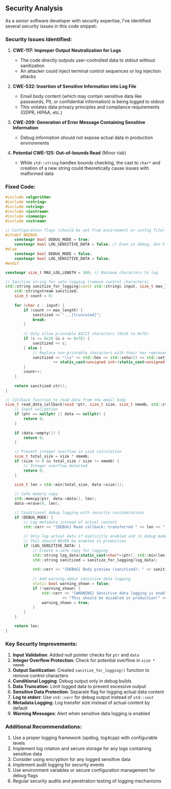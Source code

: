 ## Security Analysis

As a senior software developer with security expertise, I've identified several security issues in this code snippet:

### Security Issues Identified:

1. **CWE-117: Improper Output Neutralization for Logs**
   - The code directly outputs user-controlled data to stdout without sanitization
   - An attacker could inject terminal control sequences or log injection attacks

2. **CWE-532: Insertion of Sensitive Information into Log File**
   - Email body content (which may contain sensitive data like passwords, PII, or confidential information) is being logged to stdout
   - This violates data privacy principles and compliance requirements (GDPR, HIPAA, etc.)

3. **CWE-209: Generation of Error Message Containing Sensitive Information**
   - Debug information should not expose actual data in production environments

4. **Potential CWE-125: Out-of-bounds Read** (Minor risk)
   - While `std::string` handles bounds checking, the cast to `char*` and creation of a new string could theoretically cause issues with malformed data

### Fixed Code:

```cpp
#include <algorithm>
#include <cstring>
#include <string>
#include <iostream>
#include <iomanip>
#include <sstream>

// Configuration flags (should be set from environment or config file)
#ifndef NDEBUG
    constexpr bool DEBUG_MODE = true;
    constexpr bool LOG_SENSITIVE_DATA = false; // Even in debug, don't log sensitive data by default
#else
    constexpr bool DEBUG_MODE = false;
    constexpr bool LOG_SENSITIVE_DATA = false;
#endif

constexpr size_t MAX_LOG_LENGTH = 100; // Maximum characters to log

// Sanitize string for safe logging (remove control characters)
std::string sanitize_for_logging(const std::string& input, size_t max_length = MAX_LOG_LENGTH) {
    std::stringstream sanitized;
    size_t count = 0;
    
    for (char c : input) {
        if (count >= max_length) {
            sanitized << "...[truncated]";
            break;
        }
        
        // Only allow printable ASCII characters (0x20 to 0x7E)
        if (c >= 0x20 && c <= 0x7E) {
            sanitized << c;
        } else {
            // Replace non-printable characters with their hex representation
            sanitized << "\\x" << std::hex << std::setw(2) << std::setfill('0') 
                     << static_cast<unsigned int>(static_cast<unsigned char>(c));
        }
        count++;
    }
    
    return sanitized.str();
}

// Callback function to read data from the email body
size_t read_data_callback(void *ptr, size_t size, size_t nmemb, std::string *data) {
    // Input validation
    if (ptr == nullptr || data == nullptr) {
        return 0;
    }
    
    if (data->empty()) {
        return 0;
    }

    // Prevent integer overflow in size calculation
    size_t total_size = size * nmemb;
    if (size != 0 && total_size / size != nmemb) {
        // Integer overflow detected
        return 0;
    }

    size_t len = std::min(total_size, data->size());
    
    // Safe memory copy
    std::memcpy(ptr, data->data(), len);
    data->erase(0, len);

    // Conditional debug logging with security considerations
    if (DEBUG_MODE) {
        // Log metadata instead of actual content
        std::cerr << "[DEBUG] Read callback: transferred " << len << " bytes" << std::endl;
        
        // Only log actual data if explicitly enabled and in debug mode
        // This should NEVER be enabled in production
        if (LOG_SENSITIVE_DATA) {
            // Create a safe copy for logging
            std::string log_data(static_cast<char*>(ptr), std::min(len, MAX_LOG_LENGTH));
            std::string sanitized = sanitize_for_logging(log_data);
            
            std::cerr << "[DEBUG] Body preview (sanitized): " << sanitized << std::endl;
            
            // Add warning about sensitive data logging
            static bool warning_shown = false;
            if (!warning_shown) {
                std::cerr << "[WARNING] Sensitive data logging is enabled. "
                         << "This should be disabled in production!" << std::endl;
                warning_shown = true;
            }
        }
    }

    return len;
}
```

### Key Security Improvements:

1. **Input Validation**: Added null pointer checks for `ptr` and `data`
2. **Integer Overflow Protection**: Check for potential overflow in `size * nmemb`
3. **Output Sanitization**: Created `sanitize_for_logging()` function to remove control characters
4. **Conditional Logging**: Debug output only in debug builds
5. **Data Truncation**: Limit logged data to prevent excessive output
6. **Sensitive Data Protection**: Separate flag for logging actual data content
7. **Log to stderr**: Use `std::cerr` for debug output instead of `std::cout`
8. **Metadata Logging**: Log transfer size instead of actual content by default
9. **Warning Messages**: Alert when sensitive data logging is enabled

### Additional Recommendations:

1. Use a proper logging framework (spdlog, log4cpp) with configurable levels
2. Implement log rotation and secure storage for any logs containing sensitive data
3. Consider using encryption for any logged sensitive data
4. Implement audit logging for security events
5. Use environment variables or secure configuration management for debug flags
6. Regular security audits and penetration testing of logging mechanisms